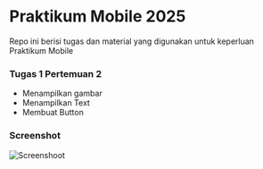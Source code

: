 # Praktikum Mobile 2025

Repo ini berisi tugas dan material yang digunakan untuk keperluan Praktikum Mobile

### Tugas 1 Pertemuan 2

- Menampilkan gambar
- Menampilkan Text
- Membuat Button

### Screenshot

![Screenshoot](https://drive.google.com/file/d/1jqESpZTOQY5WouH934UBplPf73WITuZR/view?usp=drive_link)
